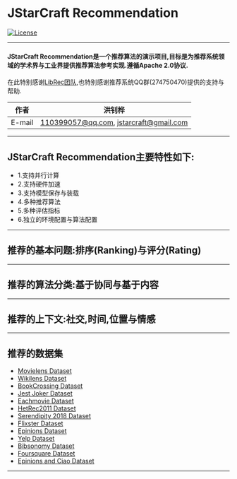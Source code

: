JStarCraft Recommendation
==========

[![License](https://img.shields.io/badge/license-Apache%202-4EB1BA.svg)](https://www.apache.org/licenses/LICENSE-2.0.html)

*****

#### JStarCraft Recommendation是一个推荐算法的演示项目,目标是为推荐系统领域的学术界与工业界提供推荐算法参考实现.遵循Apache 2.0协议.

在此特别感谢[LibRec团队](https://github.com/guoguibing/librec),也特别感谢推荐系统QQ群(274750470)提供的支持与帮助.

|作者|洪钊桦|
|---|---
|E-mail|110399057@qq.com, jstarcraft@gmail.com

*****

## JStarCraft Recommendation主要特性如下:
* 1.支持并行计算
* 2.支持硬件加速
* 3.支持模型保存与装载
* 4.多种推荐算法
* 5.多种评估指标
* 6.独立的环境配置与算法配置

*****

## 推荐的基本问题:排序(Ranking)与评分(Rating)

*****

## 推荐的算法分类:基于协同与基于内容

*****

## 推荐的上下文:社交,时间,位置与情感

*****

## 推荐的数据集

* [Movielens Dataset](https://grouplens.org/datasets/movielens/)
* [Wikilens Dataset](https://grouplens.org/datasets/wikilens/)
* [BookCrossing Dataset](https://grouplens.org/datasets/book-crossing/)
* [Jest Joker Dataset](https://grouplens.org/datasets/jester/)
* [Eachmovie Dataset](https://grouplens.org/datasets/eachmovie/)
* [HetRec2011 Dataset](https://grouplens.org/datasets/hetrec-2011/)
* [Serendipity 2018 Dataset](https://grouplens.org/datasets/serendipity-2018/)
* [Flixster Dataset](http://socialcomputing.asu.edu/datasets/Flixster)
* [Epinions Dataset](http://www.trustlet.org/epinions.html)
* [Yelp Dataset](https://www.yelp.com/dataset)
* [Bibsonomy Dataset](https://www.kde.cs.uni-kassel.de/wp-content/uploads/bibsonomy/)
* [Foursquare Dataset](https://sites.google.com/site/yangdingqi/home/foursquare-dataset)
* [Epinions and Ciao Dataset](https://www.cse.msu.edu/~tangjili/datasetcode/truststudy.htm)

*****